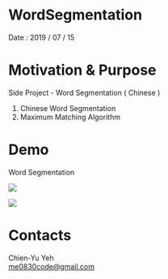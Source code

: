# WordSegmentation
Date : 2019 / 07 / 15

# Motivation & Purpose
Side Project - Word Segmentation ( Chinese )

1. Chinese Word Segmentation
2. Maximum Matching Algorithm

# Demo
Word Segmentation

![](https://i.imgur.com/jel0YNI.png)

![](https://i.imgur.com/WDwQFFG.png)

# Contacts
Chien-Yu Yeh
<br>me0830code@gmail.com
